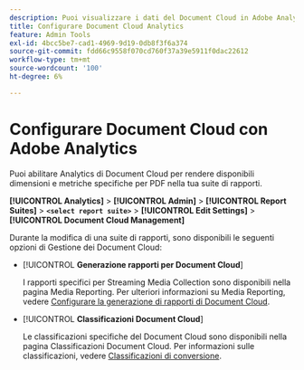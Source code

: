 ```yaml
---
description: Puoi visualizzare i dati del Document Cloud in Adobe Analytics
title: Configurare Document Cloud Analytics
feature: Admin Tools
exl-id: 4bcc5be7-cad1-4969-9d19-0db8f3f6a374
source-git-commit: fdd66c9558f070cd760f37a39e5911f0dac22612
workflow-type: tm+mt
source-wordcount: '100'
ht-degree: 6%

---
```


# Configurare Document Cloud con Adobe Analytics

Puoi abilitare Analytics di Document Cloud per rendere disponibili dimensioni e metriche specifiche per PDF nella tua suite di rapporti.

**[!UICONTROL Analytics]** > **[!UICONTROL Admin]** > **[!UICONTROL Report Suites]** > **`<select report suite>`** > **[!UICONTROL Edit Settings]** > **[!UICONTROL Document Cloud Management]**

Durante la modifica di una suite di rapporti, sono disponibili le seguenti opzioni di Gestione dei Document Cloud:

* [!UICONTROL **Generazione rapporti per Document Cloud**]

  I rapporti specifici per Streaming Media Collection sono disponibili nella pagina Media Reporting. Per ulteriori informazioni su Media Reporting, vedere [Configurare la generazione di rapporti di Document Cloud](/help/admin/admin/c-manage-report-suites/c-edit-report-suites/document-cloud-config.md).

* [!UICONTROL **Classificazioni Document Cloud**]

  Le classificazioni specifiche del Document Cloud sono disponibili nella pagina Classificazioni Document Cloud. Per informazioni sulle classificazioni, vedere [Classificazioni di conversione](/help/admin/admin/c-manage-report-suites/c-edit-report-suites/conversion-var-admin/conversion-classifications.md).
